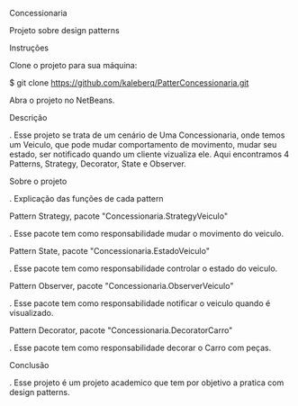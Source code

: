 Concessionaria

Projeto sobre design patterns

Instruções

Clone o projeto para sua máquina:

$ git clone https://github.com/kaleberq/PatterConcessionaria.git

Abra o projeto no NetBeans.

Descrição

. Esse projeto se trata de um cenário de Uma Concessionaria, onde temos um Veiculo, que pode mudar comportamento de movimento, mudar seu estado, ser notificado quando um cliente vizualiza ele. Aqui encontramos 4 Patterns, Strategy, Decorator, State e Observer.

Sobre o projeto

. Explicação das funções de cada pattern

Pattern Strategy, pacote "Concessionaria.StrategyVeiculo"

. Esse pacote tem como responsabilidade mudar o movimento do veiculo.

Pattern State, pacote "Concessionaria.EstadoVeiculo"

. Esse pacote tem como responsabilidade controlar o estado do veiculo.

Pattern Observer, pacote "Concessionaria.ObserverVeiculo"

. Esse pacote tem como responsabilidade notificar o veiculo quando é visualizado.

Pattern Decorator, pacote "Concessionaria.DecoratorCarro"

. Esse pacote tem como responsabilidade decorar o Carro com peças.

Conclusão

. Esse projeto é um projeto academico que tem por objetivo a pratica com design patterns.
